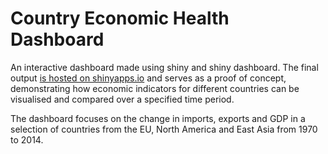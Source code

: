 # Country Economic Health Dashboard

An interactive dashboard made using shiny and shiny dashboard. The final output [is hosted on shinyapps.io](http://apollock.shinyapps.io/development_indicator_analysis) and serves as a proof of concept, demonstrating how economic indicators for different countries can be visualised and compared over a specified time period.


The dashboard focuses on the change in imports, exports and GDP in a selection of countries from the EU, North America and East Asia from 1970 to 2014.
